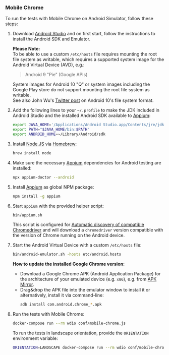 ### Mobile Chrome

To run the tests with Mobile Chrome on Android Simulator, follow these steps:

1. Download [Android Studio](https://developer.android.com/studio/) and on first
   start, follow the instructions to install the Android SDK and Emulator.

   **Please Note:**  
   To be able to use a custom `/etc/hosts` file requires mounting the root file
   system as writable, which requires a supported system image for the Android
   Virtual Device (AVD), e.g.:

   > Android 9 "Pie" (Google APIs)

   System images for Android 10 "Q" or system images including the Google Play
   store do not support mounting the root file system as writable.  
   See also John Wu's
   [Twitter post](https://twitter.com/topjohnwu/status/1170404631865778177) on
   Android 10's file system format.

2. Add the following lines to your `~/.profile` to make the JDK included in
   Android Studio and the installed Android SDK available to
   [Appium](https://appium.io/):

   ```sh
   export JAVA_HOME='/Applications/Android Studio.app/Contents/jre/jdk/Contents/Home'
   export PATH="$JAVA_HOME/bin:$PATH"
   export ANDROID_HOME=~/Library/Android/sdk
   ```

3. Install [Node.JS](https://nodejs.org/) via [Homebrew](https://brew.sh/):

   ```sh
   brew install node
   ```

4. Make sure the necessary [Appium](https://appium.io/) dependencies for Android
   testing are installed:

   ```sh
   npx appium-doctor --android
   ```

5. Install [Appium](https://appium.io/) as global NPM package:

   ```sh
   npm install -g appium
   ```

6. Start `appium` with the provided helper script:

   ```sh
   bin/appium.sh
   ```

   This script is configured for
   [Automatic discovery of compatible Chromedriver](https://github.com/appium/appium/blob/master/docs/en/writing-running-appium/web/chromedriver.md/#automatic-discovery-of-compatible-chromedriver)
   and will download a `chromedriver` version compatible with the version of
   Chrome running on the Android device.

7. Start the Android Virtual Device with a custom `/etc/hosts` file:

   ```sh
   bin/android-emulator.sh -hosts etc/android.hosts
   ```

   **How to update the installed Google Chrome version:**

   - Download a Google Chrome APK (Android Application Package) for the
     architecture of your emulated device (e.g. `x86`), e.g. from
     [APK Mirror](https://www.apkmirror.com/apk/google-inc/chrome/).
   - Drag&drop the APK file into the emulator window to install it or
     alternatively, install it via command-line:
     ```sh
     adb install com.android.chrome_*.apk
     ```

8. Run the tests with Mobile Chrome:

   ```sh
   docker-compose run --rm wdio conf/mobile-chrome.js
   ```

   To run the tests in landscape orientation, provide the `ORIENTATION`
   environment variable:

   ```sh
   ORIENTATION=LANDSCAPE docker-compose run --rm wdio conf/mobile-chrome.js
   ```
